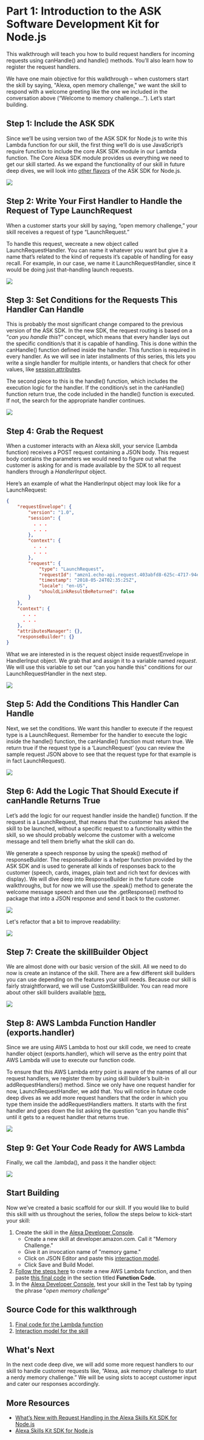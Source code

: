 # Part 1: Introduction to the ASK Software Development Kit for Node.js

This walkthrough will teach you how to build request handlers for incoming requests using canHandle() and handle() methods. You’ll also learn how to register the request handlers.

We have one main objective for this walkthrough – when customers start the skill by saying, "Alexa, open memory challenge," we want the skill to respond with a welcome greeting like the one we included in the conversation above (“Welcome to memory challenge…”). Let’s start building.

## Step 1: Include the ASK SDK

Since we’ll be using version two of the ASK SDK for Node.js to write this Lambda function for our skill, the first thing we’ll do is use JavaScript’s require function to include the core ASK SDK module in our Lambda function. The Core Alexa SDK module provides us everything we need to get our skill started. As we expand the functionality of our skill in future deep dives, we will look into [other flavors](https://github.com/alexa/alexa-skills-kit-sdk-for-nodejs/wiki/Setting-Up-The-ASK-SDK) of the ASK SDK for Node.js.

![](https://m.media-amazon.com/images/G/01/DeveloperBlogs/AlexaBlogs/default/sdk-walkthrough-1._CB477971882_.png)

## Step 2: Write Your First Handler to Handle the Request of Type LaunchRequest

When a customer starts your skill by saying, “open memory challenge,” your skill receives a request of type “LaunchRequest.”

To handle this request, wecreate a new object called LaunchRequestHandler. You can name it whatever you want but give it a name that’s related to the kind of requests it’s capable of handling for easy recall. For example, in our case, we name it LaunchRequestHandler, since it would be doing just that–handling launch requests.

![](https://m.media-amazon.com/images/G/01/DeveloperBlogs/AlexaBlogs/default/sdk-walkthrough-2._CB477971876_.png)

## Step 3: Set Conditions for the Requests This Handler Can Handle

This is probably the most significant change compared to the previous version of the ASK SDK. In the new SDK, the request routing is based on a “_can you handle this_?” concept, which means that every handler lays out the specific condition/s that it is capable of handling. This is done within the canHandle() function defined inside the handler. This function is required in every handler. As we will see in later installments of this series, this lets you write a single handler for multiple intents, or handlers that check for other values, like [session attributes](https://developer.amazon.com/blogs/alexa/post/08edaa00-59e2-46b7-aace-4080f2a87450/using-session-attributes-in-your-alexa-skill-to-enhance-the-voice-experience).

The second piece to this is the handle() function, which includes the execution logic for the handler. If the condition/s set in the canHandle() function return true, the code included in the handle() function is executed. If not, the search for the appropriate handler continues.

![](https://m.media-amazon.com/images/G/01/DeveloperBlogs/AlexaBlogs/default/sdk-walkthrough-3._CB477971878_.png)

## Step 4: Grab the Request

When a customer interacts with an Alexa skill, your service (Lambda function) receives a POST request containing a JSON body. This request body contains the parameters we would need to figure out what the customer is asking for and is made available by the SDK to all request handlers through a _HandlerInput_ object.

Here’s an example of what the HandlerInput object may look like for a LaunchRequest:

```json
{
    "requestEnvelope": {
        "version": "1.0",
        "session": {
          . . .
          . . .
        },
        "context": {
          . . .
          . . .
        },
        "request": {
            "type": "LaunchRequest",
            "requestId": "amzn1.echo-api.request.403abfd8-625c-4717-94e3-76c20e449c7a",
            "timestamp": "2018-05-24T02:35:25Z",
            "locale": "en-US",
            "shouldLinkResultBeReturned": false
        }
    },
    "context": {
      . . .
      . . .
    },
    "attributesManager": {},
    "responseBuilder": {}
}
```

What we are interested in is the request object inside requestEnvelope in HandlerInput object. We grab that and assign it to a variable named _request_. We will use this variable to set our “can you handle this” conditions for our LaunchRequestHandler in the next step.

![](https://m.media-amazon.com/images/G/01/DeveloperBlogs/AlexaBlogs/default/sdk-walkthrough-4._CB477972298_.png)

## Step 5: Add the Conditions This Handler Can Handle

Next, we set the conditions. We want this handler to execute if the request type is a LaunchRequest. Remember for the handler to execute the logic inside the handle() function, the canHandle() function must return true. We return true if the request type is a ‘LaunchRequest’ (you can review the sample request JSON above to see that the request type for that example is in fact LaunchRequest).

![](https://m.media-amazon.com/images/G/01/DeveloperBlogs/AlexaBlogs/default/sdk-walkthrough-5._CB477971872_.png)

## Step 6: Add the Logic That Should Execute if canHandle Returns True

Let’s add the logic for our request handler inside the handle() function. If the request is a LaunchRequest, that means that the customer has asked the skill to be launched, without a specific request to a functionality within the skill, so we should probably welcome the customer with a welcome message and tell them briefly what the skill can do.

We generate a speech response by using the speak() method of responseBuilder. The responseBuilder is a helper function provided by the ASK SDK and is used to generate all kinds of responses back to the customer (speech, cards, images, plain text and rich text for devices with display). We will dive deep into ResponseBuilder in the future code walkthroughs, but for now we will use the .speak() method to generate the welcome message speech and then use the .getResponse() method to package that into a JSON response and send it back to the customer.

![](https://m.media-amazon.com/images/G/01/DeveloperBlogs/AlexaBlogs/default/sdk-walkthrough-6._CB477971860_.png)

Let's refactor that a bit to improve readability:

![](https://m.media-amazon.com/images/G/01/DeveloperBlogs/AlexaBlogs/default/sdk-walkthrough-6a._CB477971862_.png)

## Step 7: Create the skillBuilder Object

We are almost done with our basic version of the skill. All we need to do now is create an instance of the skill. There are a few different skill builders you can use depending on the features your skill needs. Because our skill is fairly straightforward, we will use CustomSkillBuilder. You can read more about other skill builders available [here.](https://github.com/alexa/alexa-skills-kit-sdk-for-nodejs/wiki/Skill-Builders)

![](https://m.media-amazon.com/images/G/01/DeveloperBlogs/AlexaBlogs/default/sdk-walkthrough-7._CB477971856_.png)

## Step 8: AWS Lambda Function Handler (exports.handler)

Since we are using AWS Lambda to host our skill code, we need to create handler object (exports.handler), which will serve as the entry point that AWS Lambda will use to execute our function code.

To ensure that this AWS Lambda entry point is aware of the names of all our request handlers, we register them by using skill builder’s built-in addRequestHandlers() method. Since we only have one request handler for now, LaunchRequestHandler, we add that. You will notice in future code deep dives as we add more request handlers that the order in which you type them inside the addRequestHandlers matters. It starts with the first handler and goes down the list asking the question “can you handle this” until it gets to a request handler that returns true.

![](https://m.media-amazon.com/images/G/01/DeveloperBlogs/AlexaBlogs/default/sdk-walkthrough-9(1)._CB476252662_.png)

## Step 9: Get Your Code Ready for AWS Lambda

Finally, we call the .lambda(), and pass it the handler object:

![](https://m.media-amazon.com/images/G/01/DeveloperBlogs/AlexaBlogs/default/sdk-walkthrough-10(1)._CB476252656_.png)

## Start Building

Now we’ve created a basic scaffold for our skill. If you would like to build this skill with us throughout the series, follow the steps below to kick-start your skill:

1.  Create the skill in the [Alexa Developer Console](https://developer.amazon.com/alexa/console/ask).
    *   Create a new skill at developer.amazon.com. Call it "Memory Challenge."
    *   Give it an invocation name of "memory game."
    *   Click on JSON Editor and paste this [interaction model](https://github.com/ajot/alexa-guided-walkthrough-using-node-sdk/blob/master/part-1/interaction-model.json).
    *   Click Save and Build Model.
2.  [Follow the steps here](https://github.com/alexa/skill-sample-nodejs-fact/blob/en-US/instructions/2-lambda-function.md) to create a new AWS Lambda function, and then paste [this final code](https://github.com/ajot/alexa-guided-walkthrough-using-node-sdk/blob/master/part-1/index.js) in the section titled **Function Code**.
3.  In the [Alexa Developer Console](https://developer.amazon.com/alexa/console/ask), test your skill in the Test tab by typing the phrase “_open memory challenge_”

## Source Code for this walkthrough

1. [Final code for the Lambda function](https://github.com/ajot/alexa-guided-walkthrough-using-node-sdk/blob/master/part-1/index.js)
2. [Interaction model for the skill](https://github.com/ajot/alexa-guided-walkthrough-using-node-sdk/blob/master/part-1/interaction-model.json)

## What's Next
In the next code deep dive, we will add some more request handlers to our skill to handle customer requests like, “Alexa, ask memory challenge to start a nerdy memory challenge.” We will be using slots to accept customer input and cater our responses accordingly.

## More Resources

*   [What’s New with Request Handling in the Alexa Skills Kit SDK for Node.js](https://developer.amazon.com/blogs/alexa/post/9ec7c7d2-a937-4676-b936-48dd2abd0f66/what-s-new-with-request-handling-in-the-alexa-skills-kit-sdk-for-node-js)
*   [Alexa Skills Kit SDK for Node.js](https://github.com/alexa/alexa-skills-kit-sdk-for-nodejs)

